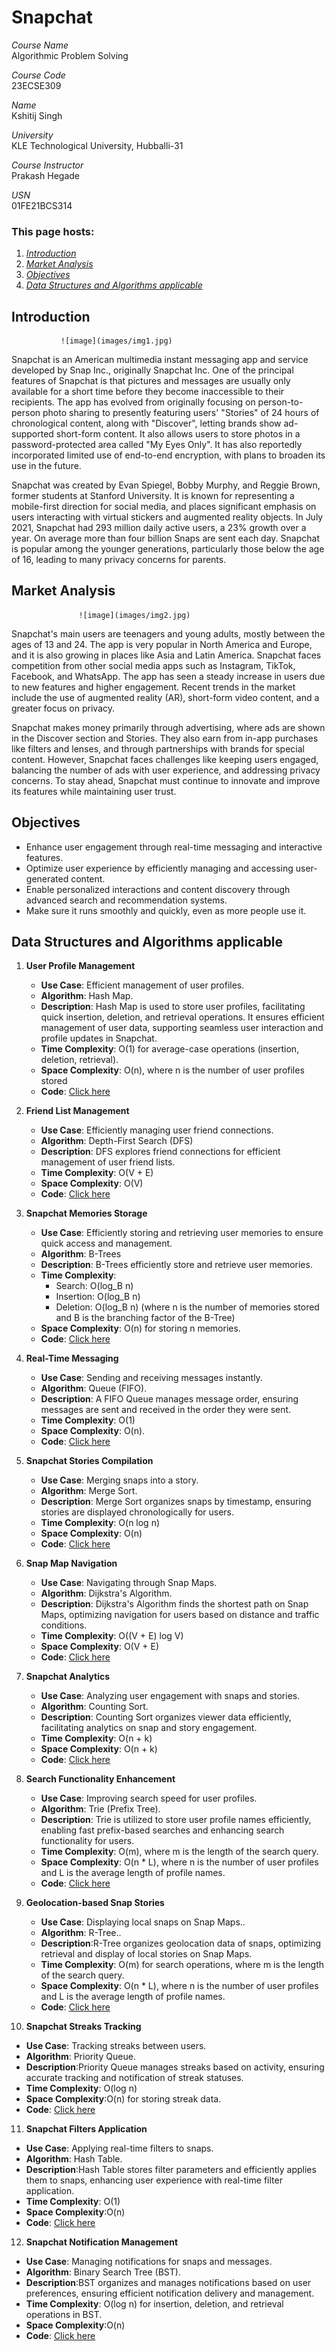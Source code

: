 # Snapchat

*Course Name*  
Algorithmic Problem Solving

*Course Code*  
23ECSE309

*Name*  
Kshitij Singh

*University*  
KLE Technological University, Hubballi-31

*Course Instructor*  
Prakash Hegade

*USN*  
01FE21BCS314

### This page hosts:

1. [*Introduction*](#introduction)
2. [*Market Analysis*](#market-analysis)
2. [*Objectives*](#objectives)
3. [*Data Structures and Algorithms applicable*](#data-structures-and-algorithms-applicable)

## Introduction
               ![image](images/img1.jpg)

Snapchat is an American multimedia instant messaging app and service developed by Snap Inc., originally Snapchat Inc. One of the principal features of Snapchat is that pictures and messages are usually only available for a short time before they become inaccessible to their recipients. The app has evolved from originally focusing on person-to-person photo sharing to presently featuring users' "Stories" of 24 hours of chronological content, along with "Discover", letting brands show ad-supported short-form content. It also allows users to store photos in a password-protected area called "My Eyes Only". It has also reportedly incorporated limited use of end-to-end encryption, with plans to broaden its use in the future.

Snapchat was created by Evan Spiegel, Bobby Murphy, and Reggie Brown, former students at Stanford University. It is known for representing a mobile-first direction for social media, and places significant emphasis on users interacting with virtual stickers and augmented reality objects. In July 2021, Snapchat had 293 million daily active users, a 23% growth over a year. On average more than four billion Snaps are sent each day. Snapchat is popular among the younger generations, particularly those below the age of 16, leading to many privacy concerns for parents.
   
## Market Analysis
                   ![image](images/img2.jpg)

Snapchat's main users are teenagers and young adults, mostly between the ages of 13 and 24. The app is very popular in North America and Europe, and it is also growing in places like Asia and Latin America. Snapchat faces competition from other social media apps such as Instagram, TikTok, Facebook, and WhatsApp. The app has seen a steady increase in users due to new features and higher engagement. Recent trends in the market include the use of augmented reality (AR), short-form video content, and a greater focus on privacy.

Snapchat makes money primarily through advertising, where ads are shown in the Discover section and Stories. They also earn from in-app purchases like filters and lenses, and through partnerships with brands for special content. However, Snapchat faces challenges like keeping users engaged, balancing the number of ads with user experience, and addressing privacy concerns. To stay ahead, Snapchat must continue to innovate and improve its features while maintaining user trust.


## Objectives

- Enhance user engagement through real-time messaging and interactive features.
- Optimize user experience by efficiently managing and accessing user-generated content.
- Enable personalized interactions and content discovery through advanced search and recommendation systems.
- Make sure it runs smoothly and quickly, even as more people use it.



## Data Structures and Algorithms applicable


1. **User Profile Management**
   - **Use Case**: Efficient management of user profiles.
   - **Algorithm**: Hash Map.
   - **Description**: Hash Map is used to store user profiles, facilitating quick insertion, deletion, and retrieval operations. It ensures efficient management of user data, supporting seamless user interaction and profile updates in Snapchat.
   - **Time Complexity**: O(1) for average-case operations (insertion, deletion, retrieval).
   - **Space Complexity**: O(n), where n is the number of user profiles stored
   - **Code**: [Click here](https://github.com/kshitij583415/aps.github.io/blob/main/code/hash.cpp)

2. **Friend List Management**
   - **Use Case**: Efficiently managing user friend connections.
   - **Algorithm**: Depth-First Search (DFS)
   - **Description**: DFS explores friend connections for efficient management of user friend lists.
   - **Time Complexity**: O(V + E)
   - **Space Complexity**: O(V)
   - **Code**: [Click here](https://github.com/kshitij583415/aps.github.io/blob/main/code/dfs.cpp)

3. **Snapchat Memories Storage**
   - **Use Case**: Efficiently storing and retrieving user memories to ensure quick access and management.
   - **Algorithm**: B-Trees
   - **Description**: B-Trees efficiently store and retrieve user memories.
   - **Time Complexity**: 
     - Search: O(log_B n)
     - Insertion: O(log_B n)
     - Deletion: O(log_B n)
     (where n is the number of memories stored and B is the branching factor of the B-Tree)
   - **Space Complexity**: O(n) for storing n memories.
   - **Code**: [Click here](https://github.com/kshitij583415/aps.github.io/blob/main/code/btree.cpp)


4. **Real-Time Messaging**
   - **Use Case**: Sending and receiving messages instantly.
   - **Algorithm**: Queue (FIFO).
   - **Description**: A FIFO Queue manages message order, ensuring messages are sent and received in the order they were sent.
   - **Time Complexity**: O(1)
   - **Space Complexity**: O(n).
   - **Code**: [Click here](https://github.com/kshitij583415/aps.github.io/blob/main/code/queue.cpp)
   

5. **Snapchat Stories Compilation**
   - **Use Case**: Merging snaps into a story.
   - **Algorithm**: Merge Sort.
   - **Description**: Merge Sort organizes snaps by timestamp, ensuring stories are displayed chronologically for users.
   - **Time Complexity**: O(n log n) 
   - **Space Complexity**: O(n) 
   - **Code**: [Click here](https://github.com/kshitij583415/aps.github.io/blob/main/code/merge.cpp)


6. **Snap Map Navigation**
   - **Use Case**: Navigating through Snap Maps.
   - **Algorithm**: Dijkstra's Algorithm.
   - **Description**: Dijkstra's Algorithm finds the shortest path on Snap Maps, optimizing navigation for users based on distance and traffic conditions.
   - **Time Complexity**: O((V + E) log V) 
   - **Space Complexity**: O(V + E)
   - **Code**: [Click here](https://github.com/kshitij583415/aps.github.io/blob/main/code/dj.cpp)

7. **Snapchat Analytics**
   - **Use Case**: Analyzing user engagement with snaps and stories.
   - **Algorithm**: Counting Sort.
   - **Description**: Counting Sort organizes viewer data efficiently, facilitating analytics on snap and story engagement.
   - **Time Complexity**: O(n + k) 
   - **Space Complexity**: O(n + k) 
   - **Code**: [Click here](https://github.com/kshitij583415/aps.github.io/blob/main/code/count.cpp)

8. **Search Functionality Enhancement**
   - **Use Case**: Improving search speed for user profiles.
   - **Algorithm**: Trie (Prefix Tree).
   - **Description**: Trie is utilized to store user profile names efficiently, enabling fast prefix-based searches and enhancing search functionality for users.
   - **Time Complexity**: O(m), where m is the length of the search query.
   - **Space Complexity**: O(n * L), where n is the number of user profiles and L is the average length of profile names.
   - **Code**: [Click here](https://github.com/kshitij583415/aps.github.io/blob/main/code/trie.cpp)

9. **Geolocation-based Snap Stories**
   - **Use Case**: Displaying local snaps on Snap Maps..
   - **Algorithm**: R-Tree..
   - **Description**:R-Tree organizes geolocation data of snaps, optimizing retrieval and display of local stories on Snap Maps.
   - **Time Complexity**: O(m) for search operations, where m is the length of the search query.
   - **Space Complexity**: O(n * L), where n is the number of user profiles and L is the average length of profile names.
   - **Code**: [Click here](https://github.com/nushoin/RTree/blob/master/RTree.h)

10. **Snapchat Streaks Tracking**
   - **Use Case**: Tracking streaks between users.
   - **Algorithm**: Priority Queue.
   - **Description**:Priority Queue manages streaks based on activity, ensuring accurate tracking and notification of streak statuses.
   - **Time Complexity**: O(log n) 
   - **Space Complexity**:O(n) for storing streak data.
   - **Code**: [Click here](https://github.com/kshitij583415/aps.github.io/blob/main/code/priority.cpp)


11. **Snapchat Filters Application**
   - **Use Case**: Applying real-time filters to snaps.
   - **Algorithm**: Hash Table.
   - **Description**:Hash Table stores filter parameters and efficiently applies them to snaps, enhancing user experience with real-time filter application.
   - **Time Complexity**: O(1) 
   - **Space Complexity**:O(n)
   - **Code**: [Click here](https://github.com/kshitij583415/aps.github.io/blob/main/code/hash.cpp)

12. **Snapchat Notification Management**
   - **Use Case**: Managing notifications for snaps and messages.
   - **Algorithm**: Binary Search Tree (BST).
   - **Description**:BST organizes and manages notifications based on user preferences, ensuring efficient notification delivery and management.
   - **Time Complexity**: O(log n) for insertion, deletion, and retrieval operations in BST.
   - **Space Complexity**:O(n)
   - **Code**: [Click here](https://github.com/kshitij583415/aps.github.io/blob/main/code/bst.cpp)




